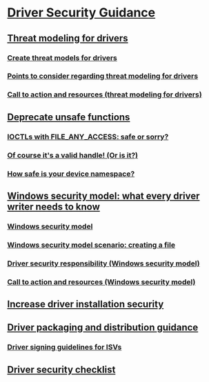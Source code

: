 # [Driver Security Guidance](hw-design/driver-security-guidance.md)
## [Threat modeling for drivers](hw-design/threat-modeling-for-drivers.md)
### [Create threat models for drivers](hw-design/create-threat-models-for-drivers.md)
### [Points to consider regarding threat modeling for drivers](hw-design/points-to-consider-regarding-threat-modeling-for-drivers.md)
### [Call to action and resources (threat modeling for drivers)](hw-design/call-to-action-and-resources--threat-modeling-for-drivers-.md)
## [Deprecate unsafe functions](hw-design/deprecate-unsafe-functions.md)
### [IOCTLs with FILE_ANY_ACCESS: safe or sorry?](hw-design/ioctls-with-file-any-access--safe-or-sorry-.md)
### [Of course it's a valid handle! (Or is it?)](hw-design/of-course-it-s-a-valid-handle---or-is-it--.md)
### [How safe is your device namespace?](hw-design/how-safe-is-your-device-namespace-.md)
## [Windows security model: what every driver writer needs to know](hw-design/windows-security-model--what-every-driver-writer-needs-to-know.md)
### [Windows security model](hw-design/windows-security-model.md)
### [Windows security model scenario: creating a file](hw-design/windows-security-model-scenario--creating-a-file.md)
### [Driver security responsibility (Windows security model)](hw-design/driver-security-responsibility--windows-security-model-.md)
### [Call to action and resources (Windows security model)](hw-design/call-to-action-and-resources--windows-security-model-.md)
## [Increase driver installation security](hw-design/increase-driver-installation-security.md)
## [Driver packaging and distribution guidance](hw-design/driver-packaging-and-distribution-guidance.md)
### [Driver signing guidelines for ISVs](hw-design/driver-signing-guidelines-for-isvs.md)
## [Driver security checklist](hw-design/driver-security-checklist.md)

